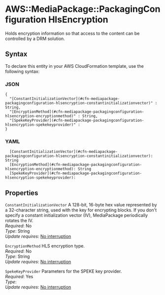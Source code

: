 # AWS::MediaPackage::PackagingConfiguration HlsEncryption<a name="aws-properties-mediapackage-packagingconfiguration-hlsencryption"></a>

Holds encryption information so that access to the content can be controlled by a DRM solution\.

## Syntax<a name="aws-properties-mediapackage-packagingconfiguration-hlsencryption-syntax"></a>

To declare this entity in your AWS CloudFormation template, use the following syntax:

### JSON<a name="aws-properties-mediapackage-packagingconfiguration-hlsencryption-syntax.json"></a>

```
{
  "[ConstantInitializationVector](#cfn-mediapackage-packagingconfiguration-hlsencryption-constantinitializationvector)" : String,
  "[EncryptionMethod](#cfn-mediapackage-packagingconfiguration-hlsencryption-encryptionmethod)" : String,
  "[SpekeKeyProvider](#cfn-mediapackage-packagingconfiguration-hlsencryption-spekekeyprovider)" : 
}
```

### YAML<a name="aws-properties-mediapackage-packagingconfiguration-hlsencryption-syntax.yaml"></a>

```
  [ConstantInitializationVector](#cfn-mediapackage-packagingconfiguration-hlsencryption-constantinitializationvector): String
  [EncryptionMethod](#cfn-mediapackage-packagingconfiguration-hlsencryption-encryptionmethod): String
  [SpekeKeyProvider](#cfn-mediapackage-packagingconfiguration-hlsencryption-spekekeyprovider):
```

## Properties<a name="aws-properties-mediapackage-packagingconfiguration-hlsencryption-properties"></a>

`ConstantInitializationVector`  <a name="cfn-mediapackage-packagingconfiguration-hlsencryption-constantinitializationvector"></a>
A 128\-bit, 16\-byte hex value represented by a 32\-character string, used with the key for encrypting blocks\. If you don't specify a constant initialization vector \(IV\), MediaPackage periodically rotates the IV\.  
*Required*: No  
*Type*: String  
*Update requires*: [No interruption](https://docs.aws.amazon.com/AWSCloudFormation/latest/UserGuide/using-cfn-updating-stacks-update-behaviors.html#update-no-interrupt)

`EncryptionMethod`  <a name="cfn-mediapackage-packagingconfiguration-hlsencryption-encryptionmethod"></a>
HLS encryption type\.   
*Required*: No  
*Type*: String  
*Update requires*: [No interruption](https://docs.aws.amazon.com/AWSCloudFormation/latest/UserGuide/using-cfn-updating-stacks-update-behaviors.html#update-no-interrupt)

`SpekeKeyProvider`  <a name="cfn-mediapackage-packagingconfiguration-hlsencryption-spekekeyprovider"></a>
Parameters for the SPEKE key provider\.  
*Required*: Yes  
*Type*:   
*Update requires*: [No interruption](https://docs.aws.amazon.com/AWSCloudFormation/latest/UserGuide/using-cfn-updating-stacks-update-behaviors.html#update-no-interrupt)